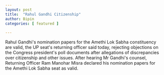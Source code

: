 ```yaml
---
layout: post
title:  "Rahul Gandhi Citizenship"
author: Bipin
categories: [ featured ]
 
---
```

Rahul Gandhi's nomination papers for the Amethi Lok Sabha constituency are valid, the UP seat's returning officer said today, rejecting objections on the Congress president's poll documents after allegations of discrepancies over citizenship and other issues.
After hearing Mr Gandhi's counsel, Returning Officer Ram Manohar Misra declared his nomination papers for the Amethi Lok Sabha seat as valid.
